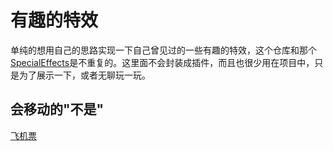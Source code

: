 # 有趣的特效

单纯的想用自己的思路实现一下自己曾见过的一些有趣的特效，这个仓库和那个[SpecialEffects](https://github.com/MLuminary/specialEffects)是不重复的。这里面不会封装成插件，而且也很少用在项目中，只是为了展示一下，或者无聊玩一玩。


## 会移动的"不是"

[飞机票](https://github.com/MLuminary/FunnyEffects/tree/master/coolest)
